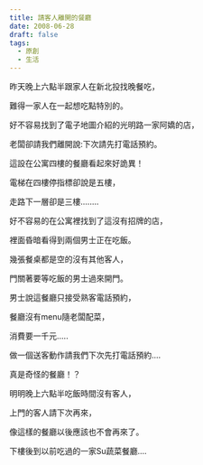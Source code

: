 ```yaml
---
title: 請客人離開的餐廳
date: 2008-06-28
draft: false
tags:
  - 原創
  - 生活
---
```

昨天晚上六點半跟家人在新北投找晚餐吃，

難得一家人在一起想吃點特別的。

好不容易找到了電子地圖介紹的光明路一家阿嬌的店，

老闆卻請我們離開說:下次請先打電話預約。

  

這設在公寓四樓的餐廳看起來好詭異！

電梯在四樓停指標卻說是五樓，

走路下一層卻是三樓........

好不容易的在公寓裡找到了這沒有招牌的店，

裡面昏暗看得到兩個男士正在吃飯。

幾張餐桌都是空的沒有其他客人，

門關著要等吃飯的男士過來開門。

男士說這餐廳只接受熟客電話預約，

餐廳沒有menu隨老闆配菜，

消費要一千元.....

做一個送客動作請我們下次先打電話預約....

  

真是奇怪的餐廳！？

明明晚上六點半吃飯時間沒有客人，

上門的客人請下次再來，

像這樣的餐廳以後應該也不會再來了。

  

下樓後到以前吃過的一家Su蔬菜餐廳....